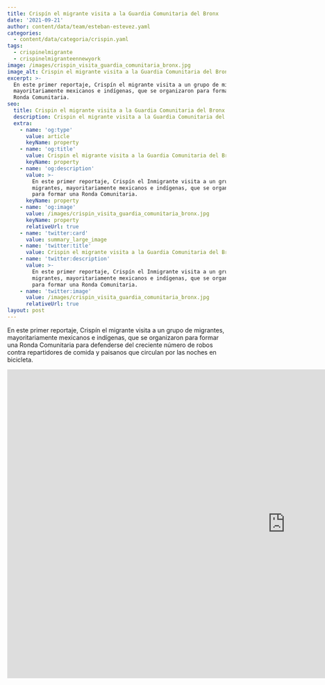 ```yaml
---
title: Crispín el migrante visita a la Guardia Comunitaria del Bronx
date: '2021-09-21'
author: content/data/team/esteban-estevez.yaml
categories:
  - content/data/categoria/crispin.yaml
tags:
  - crispinelmigrante
  - crispinelmigranteennewyork
image: /images/crispin_visita_guardia_comunitaria_bronx.jpg
image_alt: Crispin el migrante visita a la Guardia Comunitaria del Bronx
excerpt: >-
  En este primer reportaje, Crispín el migrante visita a un grupo de migrantes,
  mayoritariamente mexicanos e indígenas, que se organizaron para formar una
  Ronda Comunitaria.
seo:
  title: Crispin el migrante visita a la Guardia Comunitaria del Bronx
  description: Crispin el migrante visita a la Guardia Comunitaria del Bronx
  extra:
    - name: 'og:type'
      value: article
      keyName: property
    - name: 'og:title'
      value: Crispin el migrante visita a la Guardia Comunitaria del Bronx
      keyName: property
    - name: 'og:description'
      value: >-
        En este primer reportaje, Crispín el Inmigrante visita a un grupo de
        migrantes, mayoritariamente mexicanos e indígenas, que se organizaron
        para formar una Ronda Comunitaria.
      keyName: property
    - name: 'og:image'
      value: /images/crispin_visita_guardia_comunitaria_bronx.jpg
      keyName: property
      relativeUrl: true
    - name: 'twitter:card'
      value: summary_large_image
    - name: 'twitter:title'
      value: Crispin el migrante visita a la Guardia Comunitaria del Bronx
    - name: 'twitter:description'
      value: >-
        En este primer reportaje, Crispín el Inmigrante visita a un grupo de
        migrantes, mayoritariamente mexicanos e indígenas, que se organizaron
        para formar una Ronda Comunitaria.
    - name: 'twitter:image'
      value: /images/crispin_visita_guardia_comunitaria_bronx.jpg
      relativeUrl: true
layout: post
---
```


En este primer reportaje, Crispín el migrante visita a un grupo de migrantes, mayoritariamente mexicanos e indígenas, que se organizaron para formar una Ronda Comunitaria para defenderse del creciente número de robos contra repartidores de comida y paisanos que circulan por las noches en bicicleta.

<iframe width="1280" height="712" src="https://www.youtube.com/embed/5E5lIxePYAE" title="YouTube video player" frameborder="0" allow="accelerometer; autoplay; clipboard-write; encrypted-media; gyroscope; picture-in-picture" allowfullscreen></iframe>